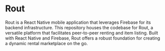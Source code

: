 # Rout
Rout is a React Native mobile application that leverages Firebase for its backend infrastructure. This repository houses the codebase for Rout, a versatile platform that facilitates peer-to-peer renting and item listing. Built with React Native and Firebase, Rout offers a robust foundation for creating a dynamic rental marketplace on the go.
